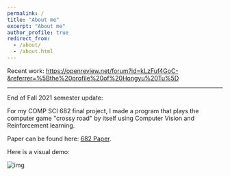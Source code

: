 ```yaml
---
permalink: /
title: "About me"
excerpt: "About me"
author_profile: true
redirect_from: 
  - /about/
  - /about.html
---
```


Recent work: 
https://openreview.net/forum?id=kLzFuf4GoC-&referrer=%5Bthe%20profile%20of%20Hongyu%20Tu%5D

--- 

End of Fall 2021 semester update: 

For my COMP SCI 682 final project, I made a program that plays the computer game "crossy road" by itself using Computer Vision and Reinforcement learning. 

Paper can be found here: [682 Paper](https://github.com/h-tu/course_reports/blob/main/cs682/682_Final_Paper.pdf).

Here is a visual demo:

![img](images/showcase.gif)

